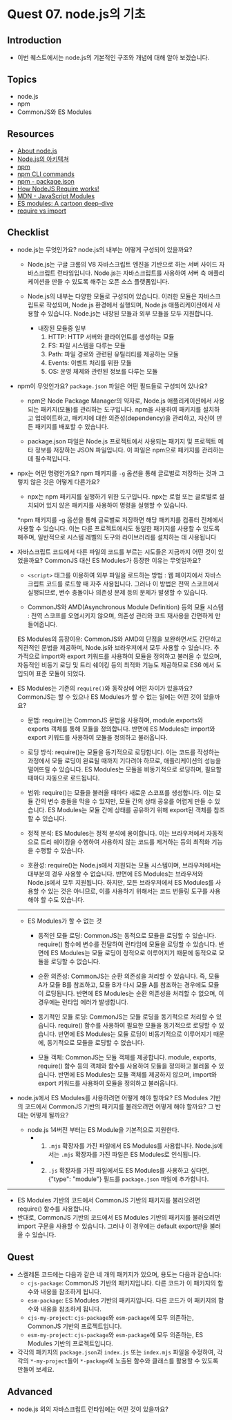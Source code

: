 # Quest 07. node.js의 기초

## Introduction
* 이번 퀘스트에서는 node.js의 기본적인 구조와 개념에 대해 알아 보겠습니다.

## Topics
* node.js
* npm
* CommonJS와 ES Modules

## Resources
* [About node.js](https://nodejs.org/ko/about/)
* [Node.js의 아키텍쳐](https://edu.goorm.io/learn/lecture/557/%ED%95%9C-%EB%88%88%EC%97%90-%EB%81%9D%EB%82%B4%EB%8A%94-node-js/lesson/174356/node-js%EC%9D%98-%EC%95%84%ED%82%A4%ED%85%8D%EC%B3%90)
* [npm](https://docs.npmjs.com/about-npm)
* [npm CLI commands](https://docs.npmjs.com/cli/v7/commands)
* [npm - package.json](https://docs.npmjs.com/cli/v7/configuring-npm/package-json)
* [How NodeJS Require works!](https://www.thirdrocktechkno.com/blog/how-nodejs-require-works)
* [MDN - JavaScript Modules](https://developer.mozilla.org/ko/docs/Web/JavaScript/Guide/Modules)
* [ES modules: A cartoon deep-dive](https://hacks.mozilla.org/2018/03/es-modules-a-cartoon-deep-dive/)
* [require vs import](https://www.geeksforgeeks.org/difference-between-node-js-require-and-es6-import-and-export/)

## Checklist
* node.js는 무엇인가요? node.js의 내부는 어떻게 구성되어 있을까요?
  * Node.js는 구글 크롬의 V8 자바스크립트 엔진을 기반으로 하는 서버 사이드 자바스크립트 런타임입니다. 
  Node.js는 자바스크립트를 사용하여 서버 측 애플리케이션을 만들 수 있도록 해주는 오픈 소스 플랫폼입니다.

  * Node.js의 내부는 다양한 모듈로 구성되어 있습니다. 
  이러한 모듈은 자바스크립트로 작성되며, Node.js 환경에서 실행되며, 
  Node.js 애플리케이션에서 사용할 수 있습니다. Node.js는 내장된 모듈과 외부 모듈을 모두 지원합니다.
    * 내장된 모듈중 일부
      1. HTTP: HTTP 서버와 클라이언트를 생성하는 모듈
      2. FS: 파일 시스템을 다루는 모듈
      3. Path: 파일 경로와 관련된 유틸리티를 제공하는 모듈
      4. Events: 이벤트 처리를 위한 모듈
      5. OS: 운영 체제와 관련된 정보를 다루는 모듈

* npm이 무엇인가요? `package.json` 파일은 어떤 필드들로 구성되어 있나요?

  * npm은 Node Package Manager의 약자로, Node.js 애플리케이션에서 사용되는 패키지(모듈)를 관리하는 도구입니다. 
  npm을 사용하여 패키지를 설치하고 업데이트하고, 패키지에 대한 의존성(dependency)을 관리하고, 자신이 만든 패키지를 배포할 수 있습니다. 

  * package.json 파일은 Node.js 프로젝트에서 사용되는 패키지 및 프로젝트 메타 정보를 저장하는 JSON 파일입니다. 
  이 파일은 npm으로 패키지를 관리하는 데 필수적입니다. 



* npx는 어떤 명령인가요? npm 패키지를 `-g` 옵션을 통해 글로벌로 저장하는 것과 그렇지 않은 것은 어떻게 다른가요?

  * npx는 npm 패키지를 실행하기 위한 도구입니다. npx는 로컬 또는 글로벌로 설치되어 있지 않은 패키지를 사용하여 명령을 실행할 수 있습니다. 

  *npm 패키지를 -g 옵션을 통해 글로벌로 저장하면 해당 패키지를 컴퓨터 전체에서 사용할 수 있습니다. 
  이는 다른 프로젝트에서도 동일한 패키지를 사용할 수 있도록 해주며, 
  일반적으로 시스템 레벨의 도구와 라이브러리를 설치하는 데 사용됩니다


* 자바스크립트 코드에서 다른 파일의 코드를 부르는 시도들은 지금까지 어떤 것이 있었을까요? CommonJS 대신 ES Modules가 등장한 이유는 무엇일까요?

  * `<script>` 태그를 이용하여 외부 파일을 로드하는 방법 : 웹 페이지에서 자바스크립트 코드를 로드할 때 자주 사용됩니다. 
  그러나 이 방법은 전역 스코프에서 실행되므로, 변수 충돌이나 의존성 문제 등의 문제가 발생할 수 있습니다.
  
  * CommonJS와 AMD(Asynchronous Module Definition) 등의 모듈 시스템 : 전역 스코프를 오염시키지 않으며, 의존성 관리와 코드 재사용을 간편하게 만들어줍니다.

  ES Modules의 등장이유: CommonJS와 AMD의 단점을 보완하면서도 간단하고 직관적인 문법을 제공하며, Node.js와 브라우저에서 모두 사용할 수 있습니다. 추가적으로 import와 export 키워드를 사용하여 모듈을 정의하고 불러올 수 있으며, 자동적인 비동기 로딩 및 트리 쉐이킹 등의 최적화 기능도 제공하므로 ES6 에서 도입되어 표준 모듈이 되었다.

 
* ES Modules는 기존의 `require()`와 동작상에 어떤 차이가 있을까요? CommonJS는 할 수 있으나 ES Modules가 할 수 없는 일에는 어떤 것이 있을까요?
  * 문법: require()는 CommonJS 문법을 사용하며, module.exports와 exports 객체를 통해 모듈을 정의합니다. 
    반면에 ES Modules는 import와 export 키워드를 사용하여 모듈을 정의하고 불러옵니다.

  * 로딩 방식: require()는 모듈을 동기적으로 로딩합니다. 이는 코드를 작성하는 과정에서 모듈 로딩이 완료될 때까지 기다려야 하므로, 애플리케이션의 성능을 떨어뜨릴 수 있습니다. ES Modules는 모듈을 비동기적으로 로딩하며, 필요할 때마다 자동으로 로드됩니다.

  * 범위: require()는 모듈을 불러올 때마다 새로운 스코프를 생성합니다. 이는 모듈 간의 변수 충돌을 막을 수 있지만, 모듈 간의 상태 공유를 어렵게 만들 수 있습니다. ES Modules는 모듈 간에 상태를 공유하기 위해 export된 객체를 참조할 수 있습니다.

  * 정적 분석: ES Modules는 정적 분석에 용이합니다. 이는 브라우저에서 자동적으로 트리 쉐이킹을 수행하여 사용하지 않는 코드를 제거하는 등의 최적화 기능을 수행할 수 있습니다.

  * 호환성: require()는 Node.js에서 지원되는 모듈 시스템이며, 브라우저에서는 대부분의 경우 사용할 수 없습니다. 반면에 ES Modules는 브라우저와 Node.js에서 모두 지원됩니다. 하지만, 모든 브라우저에서 ES Modules를 사용할 수 있는 것은 아니므로, 이를 사용하기 위해서는 코드 번들링 도구를 사용해야 할 수도 있습니다.
  ---
  * ES Modules가 할 수 없는 것
    * 동적인 모듈 로딩: CommonJS는 동적으로 모듈을 로딩할 수 있습니다. require() 함수에 변수를 전달하여 런타임에 모듈을 로딩할 수 있습니다.
    반면에 ES Modules는 모듈 로딩이 정적으로 이루어지기 때문에 동적으로 모듈을 로딩할 수 없습니다.

    * 순환 의존성: CommonJS는 순환 의존성을 처리할 수 있습니다. 즉, 모듈 A가 모듈 B를 참조하고, 모듈 B가 다시 모듈 A를 참조하는 경우에도 모듈이 로딩됩니다. 반면에 ES Modules는 순환 의존성을 처리할 수 없으며, 이 경우에는 런타임 에러가 발생합니다.

    * 동기적인 모듈 로딩: CommonJS는 모듈 로딩을 동기적으로 처리할 수 있습니다. require() 함수를 사용하여 필요한 모듈을 동기적으로 로딩할 수 있습니다. 반면에 ES Modules는 모듈 로딩이 비동기적으로 이루어지기 때문에, 동기적으로 모듈을 로딩할 수 없습니다.

    * 모듈 객체: CommonJS는 모듈 객체를 제공합니다. module, exports, require() 함수 등의 객체와 함수를 사용하여 모듈을 정의하고 불러올 수 있습니다. 반면에 ES Modules는 모듈 객체를 제공하지 않으며, import와 export 키워드를 사용하여 모듈을 정의하고 불러옵니다.


* node.js에서 ES Modules를 사용하려면 어떻게 해야 할까요? ES Modules 기반의 코드에서 CommonJS 기반의 패키지를 불러오려면 어떻게 해야 할까요? 그 반대는 어떻게 될까요?
  * node.js 14버전 부터는  ES Module을 기본적으로 지원한다.
    * 1. `.mjs` 확장자를 가진 파일에서 ES Modules를 사용합니다. Node.js에서는 `.mjs` 확장자를 가진 파일은 ES Modules로 인식됩니다.
    * 2. `.js` 확장자를 가진 파일에서도 ES Modules를 사용하고 싶다면, {"type": "module"} 필드를 `package.json` 파일에 추가합니다.
---
  * ES Modules 기반의 코드에서 CommonJS 기반의 패키지를 불러오려면 require() 함수를 사용합니다. 
  * 반대로, CommonJS 기반의 코드에서 ES Modules 기반의 패키지를 불러오려면 import 구문을 사용할 수 있습니다. 그러나 이 경우에는 default export만을 불러올 수 있습니다.


## Quest
* 스켈레톤 코드에는 다음과 같은 네 개의 패키지가 있으며, 용도는 다음과 같습니다:
  * `cjs-package`: CommonJS 기반의 패키지입니다. 다른 코드가 이 패키지의 함수와 내용을 참조하게 됩니다.
  * `esm-package`: ES Modules 기반의 패키지입니다. 다른 코드가 이 패키지의 함수와 내용을 참조하게 됩니다.
  * `cjs-my-project`: `cjs-package`와 `esm-package`에 모두 의존하는, CommonJS 기반의 프로젝트입니다.
  * `esm-my-project`: `cjs-package`와 `esm-package`에 모두 의존하는, ES Modules 기반의 프로젝트입니다.
* 각각의 패키지의 `package.json`과 `index.js` 또는 `index.mjs` 파일을 수정하여, 각각의 `*-my-project`들이 `*-package`에 노출된 함수와 클래스를 활용할 수 있도록 만들어 보세요.

## Advanced
* node.js 외의 자바스크립트 런타임에는 어떤 것이 있을까요?
